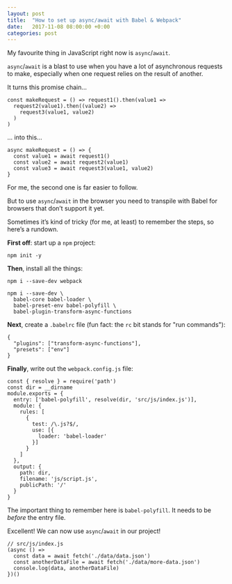 ```yaml
---
layout: post
title:  "How to set up async/await with Babel & Webpack"
date:   2017-11-08 08:00:00 +0:00
categories: post
---
```


My favourite thing in JavaScript right now is `async`/`await`.

`async`/`await` is a blast to use when you have a lot of asynchronous requests to make, especially when one request relies on the result of another.

It turns this promise chain...

```
const makeRequest = () => request1().then(value1 =>
  request2(value1).then((value2) =>
    request3(value1, value2)
  )
)
```

... into this...

```
async makeRequest = () => {
  const value1 = await request1()
  const value2 = await request2(value1)
  const value3 = await request3(value1, value2)
}
```

For me, the second one is far easier to follow.

But to use `async`/`await` in the browser you need to transpile with Babel for browsers that don’t support it yet.

Sometimes it’s kind of tricky (for me, at least) to remember the steps, so here’s a rundown.

**First off**: start up a `npm` project:

```
npm init -y
```

**Then**, install all the things:

```
npm i --save-dev webpack
```

```
npm i --save-dev \
  babel-core babel-loader \
  babel-preset-env babel-polyfill \
  babel-plugin-transform-async-functions
```

**Next**, create a `.babelrc` file (fun fact: the `rc` bit stands for "run commands"):

```
{
  "plugins": ["transform-async-functions"],
  "presets": ["env"]
}
```

**Finally**, write out the `webpack.config.js` file:

```
const { resolve } = require('path')
const dir = __dirname
module.exports = {
  entry: ['babel-polyfill', resolve(dir, 'src/js/index.js')],
  module: {
    rules: [
      {
        test: /\.js?$/,
        use: [{
          loader: 'babel-loader'
        }]  
      }
    ]
  },
  output: {
    path: dir,
    filename: 'js/script.js',
    publicPath: '/'
  }
}
```

The important thing to remember here is `babel-polyfill`. It needs to be *before* the entry file.

Excellent! We can now use `async`/`await` in our project!

```
// src/js/index.js
(async () =>
  const data = await fetch('./data/data.json')
  const anotherDataFile = await fetch('./data/more-data.json')
  console.log(data, anotherDataFile)  
})()
```
